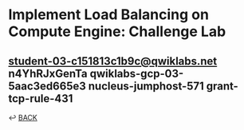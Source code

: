 # Implement Load Balancing on Compute Engine: Challenge Lab

student-03-c151813c1b9c@qwiklabs.net
n4YhRJxGenTa
qwiklabs-gcp-03-5aac3ed665e3
nucleus-jumphost-571
grant-tcp-rule-431
---

↩️ [BACK](./README.md)
